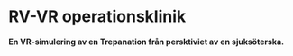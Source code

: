 # RV-VR operationsklinik
**En VR-simulering av en Trepanation från persktiviet av en sjuksöterska.**
